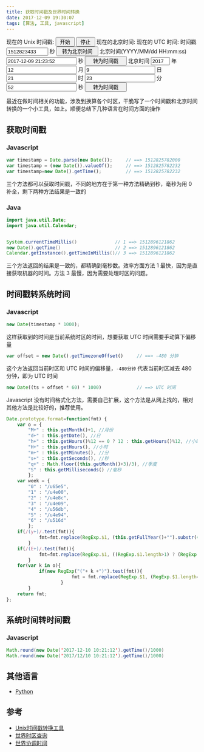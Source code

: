 ```yaml
---
title: 获取时间戳及世界时间转换
date: 2017-12-09 19:30:07
tags: [算法, 工具, javascript]
---
```

<link rel='stylesheet' type='text/css' href='/css/ts.css'></link>
现在的 Unix 时间戳: <span id="ts"></span> <button onClick="doBegin()" style="width: 50;">开始</button> <button onClick="doEnd()" style="width: 50;">停止</button>
现在的北京时间: <span id="bj"></span>
现在的 UTC 时间: <span id="utc"></span>
时间戳 <input id='yts' style="width: 110px;" value="1512823433"> 秒 <button onClick="doTsTrans()" style="width: 110;">转为北京时间</button> <span id='tbj' ></span>
北京时间(YYYY/MM/dd HH:mm:ss) <input id='ybj' style="width: 185px;" value="2017-12-09 21:23:52"> 秒 <button onClick="doBjToTs1()" style="width: 110;">转为时间戳</button> <span id='tts' ></span>
北京时间 <input id='y' style="width: 50px;" value="2017"> 年 <input id='M' class='m' value="12"> 月 <input id='d' class='m' value="9"> 日 <input id='h' class='m' value="21"> 时 <input id='m' class='m' value="23"> 分 <input id='s' class='m' value="52"> 秒 <button onClick="doBjToTs2()" style="width: 110;">转为时间戳</button> <span id='tts2' ></span>

<script async type="text/javascript" src="/js/ts.min.js"></script>
<!-- more -->
最近在做时间相关的功能，涉及到换算各个时区，干脆写了一个时间戳和北京时间转换的一个小工具，如上。顺便总结下几种语言在时间方面的操作
<!-- toc -->
## 获取时间戳
### Javascript
```javascript
var timestamp = Date.parse(new Date());     // ==> 1512825782000
var timestamp = (new Date()).valueOf();     // ==> 1512825782232
var timestamp=new Date().getTime();         // ==> 1512825782232
```
三个方法都可以获取时间戳，不同的地方在于第一种方法精确到秒，毫秒为用 0 补全，剩下两种方法结果是一致的

### Java
```java
import java.util.Date;
import java.util.Calendar;


System.currentTimeMillis()              // 1 ==> 1512896121862
new Date().getTime()                    // 2 ==> 1512896121862
Calendar.getInstance().getTimeInMillis()// 3 ==> 1512896121862
```
三个方法返回的结果是一致的，都精确到毫秒数。效率方面方法 1 最快，因为是直接获取机器的时间。方法 3 最慢，因为需要处理时区的问题。

## 时间戳转系统时间
### Javascript
```javascript
new Date(timestamp * 1000);
```
这样获取到的时间是当前系统时区的时间，想要获取 UTC 时间需要手动算下偏移量
```javascript
var offset = new Date().getTimezoneOffset()     // ==> -480 分钟
```
这个方法返回当前时区和 UTC 时间的偏移量，`-480分钟` 代表当前时区减去 480 分钟，即为 UTC 时间
```javascript
new Date((ts + offset * 60) * 1000)             // ==> UTC 时间
```
Javascript 没有时间格式化方法，需要自己扩展，这个方法是从网上找的，相对其他方法是比较好的，推荐使用。
```javascript
Date.prototype.format=function(fmt) {
    var o = {
        "M+" : this.getMonth()+1, //月份
        "d+" : this.getDate(), //日
        "h+" : this.getHours()%12 == 0 ? 12 : this.getHours()%12, //小时
        "H+" : this.getHours(), //小时
        "m+" : this.getMinutes(), //分
        "s+" : this.getSeconds(), //秒
        "q+" : Math.floor((this.getMonth()+3)/3), //季度
        "S" : this.getMilliseconds() //毫秒
        };
    var week = {
        "0" : "/u65e5",
        "1" : "/u4e00",
        "2" : "/u4e8c",
        "3" : "/u4e09",
        "4" : "/u56db",
        "5" : "/u4e94",
        "6" : "/u516d"
        };
    if(/(y+)/.test(fmt)){
            fmt=fmt.replace(RegExp.$1, (this.getFullYear()+"").substr(4 - RegExp.$1.length));
        }
    if(/(E+)/.test(fmt)){
            fmt=fmt.replace(RegExp.$1, ((RegExp.$1.length>1) ? (RegExp.$1.length>2 ? "/u661f/u671f" : "/u5468") : "")+week[this.getDay()+""]);
        }
    for(var k in o){
            if(new RegExp("("+ k +")").test(fmt)){
                        fmt = fmt.replace(RegExp.$1, (RegExp.$1.length==1) ? (o[k]) : (("00"+ o[k]).substr((""+ o[k]).length)));
                    }
        }
    return fmt;
};
```

## 系统时间转时间戳
### Javascript
```java
Math.round(new Date('2017-12-10 10:21:12').getTime()/1000)
Math.round(new Date('2017/12/10 10:21:12').getTime()/1000)
```
## 其他语言
- [Python](/2017/12/10/python-datetime/)

## 参考
- [Unix时间戳转换工具](http://tool.chinaz.com/Tools/unixtime.aspx)
- [世界时区查询](https://time.artjoey.com/cn/)
- [世界协调时间](http://zh.thetimenow.com/utc/coordinated_universal_time)
